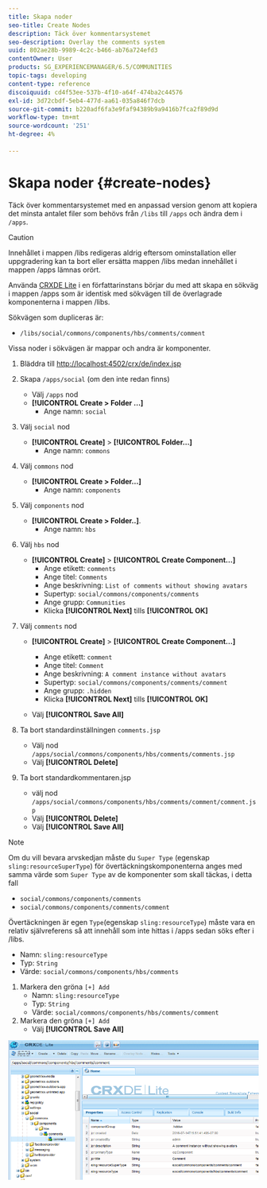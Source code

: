 ```yaml
---
title: Skapa noder
seo-title: Create Nodes
description: Täck över kommentarsystemet
seo-description: Overlay the comments system
uuid: 802ae28b-9989-4c2c-b466-ab76a724efd3
contentOwner: User
products: SG_EXPERIENCEMANAGER/6.5/COMMUNITIES
topic-tags: developing
content-type: reference
discoiquuid: cd4f53ee-537b-4f10-a64f-474ba2c44576
exl-id: 3d72cbdf-5eb4-477d-aa61-035a846f7dcb
source-git-commit: b220adf6fa3e9faf94389b9a9416b7fca2f89d9d
workflow-type: tm+mt
source-wordcount: '251'
ht-degree: 4%

---
```


# Skapa noder {#create-nodes}

Täck över kommentarsystemet med en anpassad version genom att kopiera det minsta antalet filer som behövs från `/libs` till `/apps` och ändra dem i `/apps`.

>[!CAUTION]
>
>Innehållet i mappen /libs redigeras aldrig eftersom ominstallation eller uppgradering kan ta bort eller ersätta mappen /libs medan innehållet i mappen /apps lämnas orört.

Använda [CRXDE Lite](../../help/sites-developing/developing-with-crxde-lite.md) i en författarinstans börjar du med att skapa en sökväg i mappen /apps som är identisk med sökvägen till de överlagrade komponenterna i mappen /libs.

Sökvägen som dupliceras är:

* `/libs/social/commons/components/hbs/comments/comment`

Vissa noder i sökvägen är mappar och andra är komponenter.

1. Bläddra till [http://localhost:4502/crx/de/index.jsp](http://localhost:4502/crx/de/index.jsp)
1. Skapa `/apps/social` (om den inte redan finns)
   * Välj `/apps` nod
   * **[!UICONTROL Create > Folder ...]**
      * Ange namn: `social`
1. Välj `social` nod
   * **[!UICONTROL Create]** > **[!UICONTROL Folder...]**
      * Ange namn: `commons`
1. Välj `commons` nod
   * **[!UICONTROL Create > Folder...]**
      * Ange namn: `components`
1. Välj `components` nod
   * **[!UICONTROL Create > Folder..]**.
      * Ange namn: `hbs`
1. Välj `hbs` nod
   * **[!UICONTROL Create]** > **[!UICONTROL Create Component...]**
      * Ange etikett: `comments`
      * Ange titel: `Comments`
      * Ange beskrivning: `List of comments without showing avatars`
      * Supertyp: `social/commons/components/comments`
      * Ange grupp: `Communities`
      * Klicka **[!UICONTROL Next]** tills **[!UICONTROL OK]**
1. Välj `comments` nod

   * **[!UICONTROL Create]** > **[!UICONTROL Create Component...]**

      * Ange etikett: `comment`
      * Ange titel: `Comment`
      * Ange beskrivning: `A comment instance without avatars`
      * Supertyp: `social/commons/components/comments/comment`
      * Ange grupp: `.hidden`
      * Klicka **[!UICONTROL Next]** tills **[!UICONTROL OK]**
   * Välj **[!UICONTROL Save All]**
1. Ta bort standardinställningen `comments.jsp`
   * Välj nod `/apps/social/commons/components/hbs/comments/comments.jsp`
   * Välj **[!UICONTROL Delete]**
1. Ta bort standardkommentaren.jsp
   * välj nod `/apps/social/commons/components/hbs/comments/comment/comment.jsp`
   * Välj **[!UICONTROL Delete]**
   * Välj **[!UICONTROL Save All]**

>[!NOTE]
>
>Om du vill bevara arvskedjan måste du `Super Type` (egenskap `sling:resourceSuperType`) för övertäckningskomponenterna anges med samma värde som `Super Type` av de komponenter som skall täckas, i detta fall
>
>* `social/commons/components/comments`
>* `social/commons/components/comments/comment`


Övertäckningen är egen `Type`(egenskap `sling:resourceType`) måste vara en relativ självreferens så att innehåll som inte hittas i /apps sedan söks efter i /libs.
* Namn: `sling:resourceType`
* Typ: `String`
* Värde: `social/commons/components/hbs/comments`

1. Markera den gröna `[+] Add`
   * Namn: `sling:resourceType`
   * Typ: `String`
   * Värde: `social/commons/components/hbs/comments/comment`
1. Markera den gröna `[+] Add`
   * Välj **[!UICONTROL Save All]**

![create-nodes](assets/create-nodes.png)
